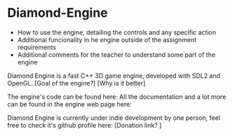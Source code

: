 # Diamond-Engine

- How to use the engine, detailing the controls and any specific action
- Additional funcionality in he engine outside of the assignment requirements
- Additional comments for the teacher to understand some part of the engine

Diamond Engine is a fast C++ 3D game engine, developed with SDL2 and OpenGL. 
[Goal of the engine?] [Why is it better]

The engine's code can be found here:
All the documentation and a lot more can be found in the engine web page here:

Diamond Engine is currently under indie development by one person, feel free to check it's github profile here:
[Donation link? ] 
